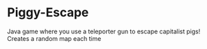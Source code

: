 # Piggy-Escape
Java game where you use a teleporter gun to escape capitalist pigs! Creates a random map each time
